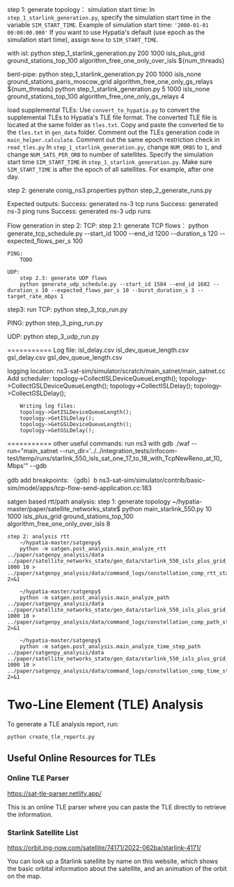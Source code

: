 step 1: generate topology：
simulation start time:
    In ```step_1_starlink_generation.py```, specify the simulation start time in the variable ```SIM_START_TIME```.
    Example of simulation start time: ```'2000-01-01 00:00:00.000'```
    If you want to use Hypatia's default (use epoch as the simulation start time), assign ```None``` to ```SIM_START_TIME```.

with isl:
    python step_1_starlink_generation.py 200 1000 isls_plus_grid ground_stations_top_100 algorithm_free_one_only_over_isls ${num_threads}

bent-pipe:
    python step_1_starlink_generation.py 200 1000 isls_none ground_stations_paris_moscow_grid algorithm_free_one_only_gs_relays ${num_threads}
    python step_1_starlink_generation.py 5 1000 isls_none ground_stations_top_100 algorithm_free_one_only_gs_relays 4

load supplemental TLEs:
    Use ```convert_to_hypatia.py``` to convert the supplemental TLEs to Hypatia's TLE file format.
    The converted TLE file is located at the same folder as ```tles.txt```.
    Copy and paste the converted tle to the ```tles.txt``` in ```gen_data``` folder.
    Comment out the TLEs generation code in ```main_helper.calculate```.
    Comment out the same epoch restriction check in ```read_tles.py```
    In ```step_1_starlink_generation.py```, change ```NUM_ORBS``` to ```1```, 
    and change ```NUM_SATS_PER_ORB``` to number of satellites.
    Specify the simulation start time ```SIM_START_TIME``` in ```step_1_starlink_generation.py```.
    Make sure ```SIM_START_TIME``` is after the epoch of all satellites. For example, after one day.

step 2: generate conig_ns3.properties
    python step_2_generate_runs.py

Expected outputs:
    Success: generated ns-3 tcp runs
    Success: generated ns-3 ping runs
    Success: generated ns-3 udp runs

Flow generation in step 2:
    TCP:
        step 2.1: generate TCP flows：
        python generate_tcp_schedule.py --start_id 1000 --end_id 1200 --duration_s 120 --expected_flows_per_s 100

    PING:
        TODO

    UDP:
        step 2.3: generate UDP flows
        python generate_udp_schedule.py --start_id 1584 --end_id 1682 --duration_s 10 --expected_flows_per_s 10 --burst_duration_s 3 --target_rate_mbps 1
  

step3: run
TCP:
    python step_3_tcp_run.py

PING:
    python step_3_ping_run.py

UDP:
    python step_3_udp_run.py

===========
Log file:
    isl_delay.csv
    isl_dev_queue_length.csv
    gsl_delay.csv
    gsl_dev_queue_length.csv

logging location:
    ns3-sat-sim/simulator/scratch/main_satnet/main_satnet.cc
        Add scheduler:
        topology->CollectISLDeviceQueueLength();
        topology->CollectGSLDeviceQueueLength();
        topology->CollectISLDelay();
        topology->CollectGSLDelay();

        Writing log files:
        topology->GetISLDeviceQueueLength();
        topology->GetISLDelay();
        topology->GetGSLDeviceQueueLength();
        topology->GetGSLDelay();

===========
other useful commands:
run ns3 with gdb
    ./waf --run="main_satnet --run_dir='../../integration_tests/infocom-test/temp/runs/starlink_550_isls_sat_one_17_to_18_with_TcpNewReno_at_10_Mbps'" --gdb

gdb add breakpoints:
（gdb）b ns3-sat-sim/simulator/contrib/basic-sim/model/apps/tcp-flow-send-application.cc:183

satgen based rtt/path analysis:
    step 1: generate topology
        ~/hypatia-master/paper/satellite_networks_state$ 
        python main_starlink_550.py 10 1000 isls_plus_grid ground_stations_top_100 algorithm_free_one_only_over_isls 8

    step 2: analysis rtt
        ~/hypatia-master/satgenpy$ 
        python -m satgen.post_analysis.main_analyze_rtt ../paper/satgenpy_analysis/data ../paper/satellite_networks_state/gen_data/starlink_550_isls_plus_grid_ground_stations_top_100_algorithm_free_one_only_over_isls 1000 10 > ../paper/satgenpy_analysis/data/command_logs/constellation_comp_rtt_starlink_1000ms_for_10s.log 2>&1

        ~/hypatia-master/satgenpy$ 
        python -m satgen.post_analysis.main_analyze_path ../paper/satgenpy_analysis/data ../paper/satellite_networks_state/gen_data/starlink_550_isls_plus_grid_ground_stations_top_100_algorithm_free_one_only_over_isls 1000 10 > ../paper/satgenpy_analysis/data/command_logs/constellation_comp_path_starlink_1000ms_for_10s.log 2>&1

        ~/hypatia-master/satgenpy$ 
        python -m satgen.post_analysis.main_analyze_time_step_path ../paper/satgenpy_analysis/data ../paper/satellite_networks_state/gen_data/starlink_550_isls_plus_grid_ground_stations_top_100_algorithm_free_one_only_over_isls 1000 10 > ../paper/satgenpy_analysis/data/command_logs/constellation_comp_time_step_path_starlink_1000ms_for_10s.log 2>&1

# Two-Line Element (TLE) Analysis

To generate a TLE analysis report, run:

```shell
python create_tle_reports.py
```

## Useful Online Resources for TLEs

### Online TLE Parser
https://sat-tle-parser.netlify.app/

This is an online TLE parser where you can paste the TLE directly to retrieve the information.

### Starlink Satellite List

https://orbit.ing-now.com/satellite/74171/2022-062ba/starlink-4171/

You can look up a Starlink satellite by name on this website, which shows the basic orbital information about the satellite, and an animation of the orbit on the map. 

